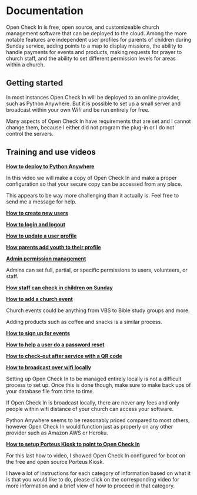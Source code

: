 # Documentation
Open Check In is free, open source, and customizeable church management software that can be deployed to the cloud. Among the more notable features are independent user profiles for parents of children during Sunday service, adding points to a map to display missions, the ability to handle payments for events and products, making requests for prayer to church staff, and the ability to set different permission levels for areas within a church.

## Getting started

In most instances Open Check In will be deployed to an online provider, such as Python Anywhere.  But it is possible to set up a small server and broadcast within your own Wifi and be run entirely for free.

Many aspects of Open Check In have requirements that are set and I cannot change them, because I either did not program the plug-in or I do not control the servers.

## Training and use videos

[**How to deploy to Python Anywhere**](https://www.youtube.com/watch?v=E5zA6UqCwZ0)

In this video we will make a copy of Open Check In and make a proper configuration so that your secure copy can be accessed from any place.

This appears to be way more challenging than it actually is.  Feel free to send me a message for help.

[**How to create new users**](https://www.youtube.com/watch?v=KqjULRvxC-c)

[**How to login and logout**](https://www.youtube.com/watch?v=BAVa1Rc7NIM)

[**How to update a user profile**](https://www.youtube.com/watch?v=BNMXmS_9_i0)

[**How parents add youth to their profile**](https://www.youtube.com/watch?v=_sLpDqGzGzw)

[**Admin permission management**](https://www.youtube.com/watch?v=v50rNrX4tIM)

Admins can set full, partial, or specific permissions to users, volunteers, or staff.

[**How staff can check in children on Sunday**](https://www.youtube.com/watch?v=XKNxWtdvoS4)

[**How to add a church event**](https://www.youtube.com/watch?v=UR6oH_RmtoE)

Church events could be anything from VBS to Bible study groups and more.

Adding products such as coffee and snacks is a similar process.

[**How to sign up for events**](https://www.youtube.com/watch?v=WdIQoheiut8)

[**How to help a user do a password reset**](https://www.youtube.com/watch?v=Vde1Pypd5Kc)

[**How to check-out after service with a QR code**](https://www.youtube.com/watch?v=aMPeqfaz8ME)

[**How to broadcast over wifi locally**](https://www.youtube.com/watch?v=He1H5t6DZao)

Setting up Open Check In to be managed entirely locally is not a difficult process to set up. Once this is done though, make sure to make back ups of your database file from time to time.

If Open Check In is broadcast locally, there are never any fees and only people within wifi distance of your church can access your software.

Python Anywhere seems to be reasonably priced compared to most others, however Open Check In would function just as properly on any other provider such as Amazon AWS or Heroku.

[**How to setup Porteus Kiosk to point to Open Check In**](https://www.youtube.com/watch?v=ROiHfk1OfSI)

For this last how to video, I showed Open Check In configured for boot on the free and open source Porteus Kiosk.

I have a lot of instructions for each category of information based on what it is that you would like to do, please click on the corresponding video for more information and a brief view of how to proceed in that category.